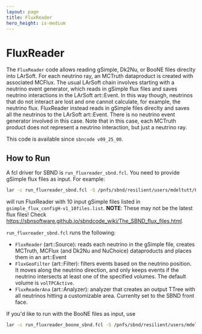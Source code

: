 ```yaml
---
layout: page
title: FluxReader
hero_height: is-medium
---
```



FluxReader
========================================================================

The `FluxReader` code allows reading gSimple, Dk2Nu, or BooNE files direclty into LArSoft. For each neutrino ray, an MCTruth dataproduct is created with associated MCFlux.
The usual LArSoft chain involves starting with a neutrino event generator, which reads in gSimple flux files and saves neutrino interactions in the LArSoft art::Event. In this way though, neutrinos that do not interact are lost and one cannot calculate, for example, the neutrino flux. FluxReader instead reads in gSimple files direclty and saves all the neutrinos to the LArSoft art::Event. There is no neutrino event generator involved in this case.
Note that in this case, each MCTruth product does not represent a neutrino interaction, but just a neutrino ray.

This code is available since `sbncode v09_25_00`.



How to Run
----------

A fcl driver for SBND is `run_fluxreader_sbnd.fcl`. You need to provide gSimple flux files as input. For example:

```bash
lar -c run_fluxreader_sbnd.fcl -S /pnfs/sbnd/resilient/users/mdeltutt/Filelists/gsimple_flux_configH-v1_10files.list

```
will run FluxReader with 10 input gSimple files listed in `gsimple_flux_configH-v1_10files.list`.
**NOTE**: These may not be the latest flux files! Check https://sbnsoftware.github.io/sbndcode_wiki/The_SBND_flux_files.html.

`run_fluxreader_sbnd.fcl` runs the following:
- `FluxReader` (art::Source): reads each neutrino in the gSimple file, creates MCTruth, MCFlux (and Dk2Nu and NuChoice) dataproducts and places them in an art::Event
- `FluxGeoFilter` (art::Filter): filters events based on the neutrino position. It moves along the neutrino direction, and only keeps events if the neutrino intersects at least one of the specified volumes. The default volume is `volTPCActive`.
- `FluxReaderAna` (art::Analyzer): analyzer that creates an output TTree with all neutrinos hitting a customizable area. Currenlty set to the SBND front face.

If you'd like to run with the BooNE files as input, use
```bash
lar -c run_fluxreader_boone_sbnd.fcl -S /pnfs/sbnd/resilient/users/mdeltutt/Filelists/boonetuple_configH_small.list

```

